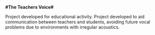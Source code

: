 **#The Teachers Voice#**

Project developed for educational activity.
Project developed to aid communication between teachers and students, avoiding future vocal problems due to environments with irregular acoustics.
